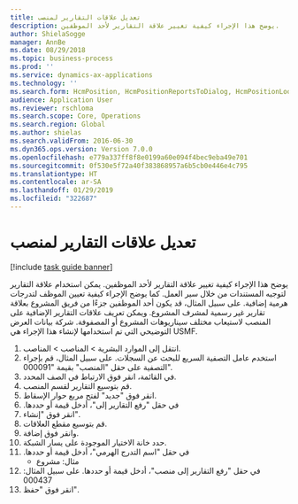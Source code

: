 ```yaml
---
title: تعديل علاقات التقارير لمنصب
description: يوضح هذا الإجراء كيفية تغيير علاقة التقارير لأحد الموظفين.
author: ShielaSogge
manager: AnnBe
ms.date: 08/29/2018
ms.topic: business-process
ms.prod: ''
ms.service: dynamics-ax-applications
ms.technology: ''
ms.search.form: HcmPosition, HcmPositionReportsToDialog, HcmPositionLookup
audience: Application User
ms.reviewer: rschloma
ms.search.scope: Core, Operations
ms.search.region: Global
ms.author: shielas
ms.search.validFrom: 2016-06-30
ms.dyn365.ops.version: Version 7.0.0
ms.openlocfilehash: e779a337ff8f8e0199a60e094f4bec9eba49e701
ms.sourcegitcommit: 0f530e5f72a40f383868957a6b5cb0e446e4c795
ms.translationtype: HT
ms.contentlocale: ar-SA
ms.lasthandoff: 01/29/2019
ms.locfileid: "322687"
---
```

# <a name="modify-reporting-relationships-for-a-position"></a>تعديل علاقات التقارير لمنصب

[!include [task guide banner](../../includes/task-guide-banner.md)]

يوضح هذا الإجراء كيفية تغيير علاقة التقارير لأحد الموظفين. يمكن استخدام علاقة التقارير لتوجيه المستندات من خلال سير العمل. كما يوضح الإجراء كيفية تعيين الموظف لتدرجات هرمية إضافية. على سبيل المثال، قد يكون أحد الموظفين جزءًا من فريق المشروع بعلاقة تقارير غير رسمية لمشرف المشروع. ويمكن تعريف علاقات التقارير الإضافية على المنصب لاستيعاب مختلف سيناريوهات المشروع أو المصفوفة. شركة بيانات العرض التوضيحي التي تم استخدامها لإنشاء هذا الإجراء هي USMF.

1. انتقل إلى الموارد البشرية > المناصب > المناصب.
2. استخدم عامل التصفية السريع للبحث عن السجلات. على سبيل المثال، قم بإجراء التصفية على حقل "المنصب" بقيمة "000091".
3. في القائمة، انقر فوق الارتباط في الصف المحدد.
4. قم بتوسيع التقارير لقسم المنصب.
5. انقر فوق "جديد" لفتح مربع حوار الإسقاط‬.
6. في حقل "‏‫رفع التقارير إلى"، أدخل قيمة أو حددها.
7. انقر فوق "إنشاء".
8. قم بتوسيع مقطع العلاقات.
9. وانقر فوق إضافة.
10. حدد خانة الاختيار الموجودة على يسار الشبكة.
11. في حقل "‏‫اسم التدرج الهرمي"، أدخل قيمة أو حددها.
    * مثال: مشروع  
12. في حقل "‏‫رفع التقارير إلى منصب"، أدخل قيمة أو حددها.  على سبيل المثال: 000437
13. انقر فوق "حفظ".

